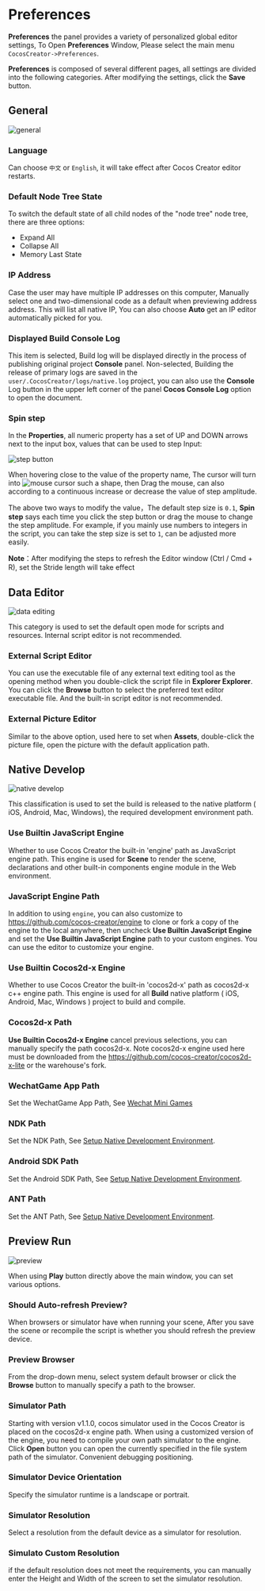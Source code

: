 # Preferences

**Preferences** the panel provides a variety of personalized global editor settings,
To Open **Preferences** Window, Please select the main menu `CocosCreator->Preferences`.

**Preferences** is composed of several different pages, all settings are divided into the following categories.
After modifying the settings, click the **Save** button.

## General

![general](preferences/general.png)

### Language

Can choose `中文` or `English`, it will take effect after Cocos Creator editor restarts.

### Default Node Tree State

To switch the default state of all child nodes of the "node tree" node tree, there are three options:

- Expand All
- Collapse All
- Memory Last State

### IP Address

Case the user may have multiple IP addresses on this computer,
Manually select one and two-dimensional code as a default when previewing address address.
This will list all native IP, You can also choose **Auto** get an IP editor automatically picked for you.

### Displayed Build Console Log

This item is selected, Build log will be displayed directly in the process of publishing original project **Console** panel.
Non-selected, Building the release of primary logs are saved in the `user/.CocosCreator/logs/native.log` project,
you can also use the **Console** Log button in the upper left corner of the panel **Cocos Console Log** option to open the document.

### Spin step

In the **Properties**, all numeric property has a set of UP and DOWN arrows next to the input box,
values that can be used to step Input:

![step button](preferences/step-button.png)

When hovering close to the value of the property name, The cursor will turn into ![mouse cursor](preferences/mouse-cursor.jpg) such a shape, then Drag the mouse, can also according to a continuous increase or decrease the value of step amplitude.

The above two ways to modify the value，The default step size is `0.1`,
**Spin step** says each time you click the step button or drag the mouse to change the step amplitude.
For example, if you mainly use numbers to integers in the script, you can take the step size is set to `1`,
can be adjusted more easily.

**Note**：After modifying the steps to refresh the Editor window (Ctrl / Cmd + R), set the Stride length will take effect

## Data Editor

![data editing](preferences/data-editing.png)

This category is used to set the default open mode for scripts and resources. Internal script editor is not recommended.

### <a name="script-editor"></a>External Script Editor

You can use the executable file of any external text editing tool as the opening method when you double-click the script file in **Explorer Explorer**. You can click the **Browse** button to select the preferred text editor executable file. And the built-in script editor is not recommended.

### External Picture Editor

Similar to the above option, used here to set when **Assets**,
double-click the picture file, open the picture with the default application path.

## Native Develop

![native develop](preferences/native-develop.jpg)

This classification is used to set the build is released to the native platform ( iOS, Android, Mac, Windows), the required development environment path.

### Use Builtin JavaScript Engine

Whether to use Cocos Creator the built-in 'engine' path as JavaScript engine path.
This engine is used for **Scene** to render the scene,
declarations and other built-in components engine module in the Web environment.

### JavaScript Engine Path

In addition to using `engine`, you can also customize to https://github.com/cocos-creator/engine to clone or
fork a copy of the engine to the local anywhere,
then uncheck **Use Builtin JavaScript Engine** and set the **Use Builtin JavaScript Engine** path to
your custom engines. You can use the editor to customize your engine.

### Use Builtin Cocos2d-x Engine

Whether to use Cocos Creator the built-in 'cocos2d-x' path as cocos2d-x c++ engine path.
This engine is used for all **Build** native platform ( iOS, Android, Mac, Windows ) project to build and compile.

### Cocos2d-x Path

**Use Builtin Cocos2d-x Engine** cancel previous selections, you can manually specify the path cocos2d-x.
Note cocos2d-x engine used here must be downloaded from the https://github.com/cocos-creator/cocos2d-x-lite or the warehouse's fork.

### WechatGame App Path

Set the WechatGame App Path, See [Wechat Mini Games](../../../publish/publish-wechatgame.md#%E4%BD%BF%E7%94%A8-cocos-creator-%E5%8F%91%E5%B8%83%E5%BE%AE%E4%BF%A1%E5%B0%8F%E6%B8%B8%E6%88%8F)

### NDK Path

Set the NDK Path, See [Setup Native Development Environment](../../../publish/setup-native-development.md).

### Android SDK Path

Set the Android SDK Path, See [Setup Native Development Environment](../../../publish/setup-native-development.md).

### ANT Path

Set the ANT Path, See [Setup Native Development Environment](../../../publish/setup-native-development.md).


## Preview Run

![preview](preferences/preview.png)

When using **Play** button directly above the main window, you can set various options.

### Should Auto-refresh Preview?

When browsers or simulator have when running your scene,
After you save the scene or recompile the script is whether you should refresh the preview device.

### Preview Browser

From the drop-down menu, select system default browser or click the **Browse** button to
manually specify a path to the browser.

### Simulator Path

Starting with version v1.1.0, cocos simulator used in the Cocos Creator is placed on the cocos2d-x engine path.
When using a customized version of the engine, you need to compile your own path simulator to the engine.
Click **Open** button you can open the currently specified in the file system path of the simulator.
Convenient debugging positioning.

### Simulator Device Orientation

Specify the simulator runtime is a landscape or portrait.

### Simulator Resolution

Select a resolution from the default device as a simulator for resolution.

### Simulato Custom Resolution

if the default resolution does not meet the requirements,
you can manually enter the Height and Width of the screen to set the simulator resolution.

